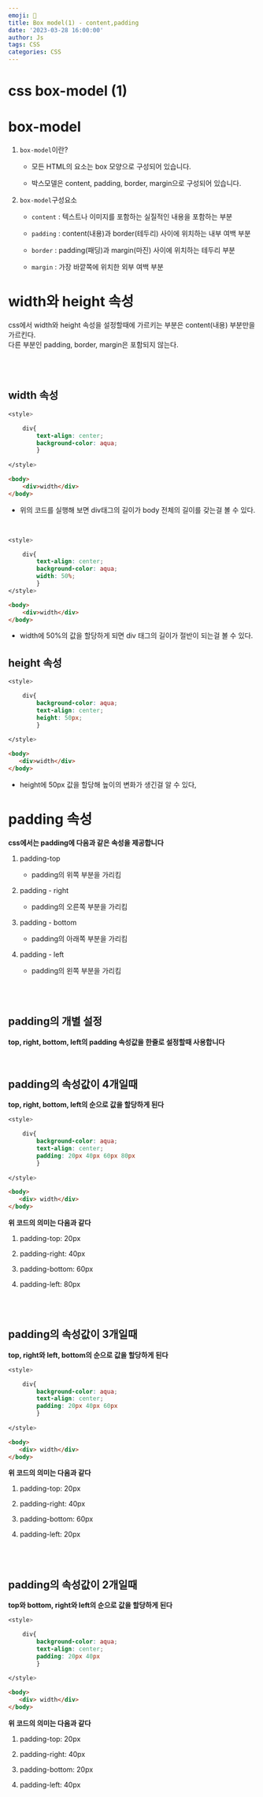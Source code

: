```yaml
---
emoji: 🧢
title: Box model(1) - content,padding
date: '2023-03-28 16:00:00'
author: Js 
tags: CSS 
categories: CSS  
---
```


# css box-model (1)

# box-model 

1. `box-model`이란?    
    + 모든 HTML의 요소는 box 모양으로 구성되어 있습니다. 
    
    + 박스모델은 content, padding, border, margin으로 구성되어 있습니다.

2. `box-model`구성요소 
    
    + `content` : 텍스트나 이미지를 포함하는 실질적인 내용을 포함하는 부분 
    
    + `padding` : content(내용)과 border(테두리) 사이에 위치하는 내부 여백 부분 
    
    + `border` : padding(패딩)과 margin(마진) 사이에 위치하는 테두리 부분 
    
    + `margin` : 가장 바깥쪽에 위치한 외부 여백 부분 

# width와 height 속성 

css에서 width와 height 속성을 설정할때에 가르키는 부분은 content(내용) 부분만을 가르킨다.    
다른 부분인 padding, border, margin은 포함되지 않는다. 

<br>
<br>

## width 속성 


```css
<style>

    div{
        text-align: center;
        background-color: aqua;
        }
    
</style>
```
```html
<body>
    <div>width</div>
</body>

```

+ 위의 코드를 실행해 보면 div태그의 길이가 body 전체의 길이를 갖는걸 볼 수 있다.

<br>

```css
<style>

    div{
        text-align: center;
        background-color: aqua;
        width: 50%;
        }
</style>
```
```html
<body>
    <div>width</div>
</body>

```

+ width에 50%의 값을 할당하게 되면 div 태그의 길이가 절반이 되는걸 볼 수 있다. 


## height 속성 


```css
<style>

    div{
        background-color: aqua;
        text-align: center;
        height: 50px;
        }
        
</style>
```
```html
<body>
   <div>width</div>
</body>

```

+ height에 50px 값을 할당해 높이의 변화가 생긴걸 알 수 있다, 


# padding 속성 

**css에서는 padding에 다음과 같은 속성을 제공합니다**   

1. padding-top 
    + padding의 위쪽 부분을 가리킴    

2. padding - right
    + padding의 오른쪽 부분을 가리킴    

3. padding - bottom 
    + padding의 아래쪽 부분을 가리킴    

4. padding - left
    + padding의 왼쪽 부분을 가리킴     

<br>
<br>

## padding의 개별 설정

**top, right, bottom, left의 padding 속성값을 한줄로 설정할때 사용합니다** 

<br>


## padding의 속성값이 4개일때 

**top, right, bottom, left의 순으로 값을 할당하게 된다**



```css
<style>

    div{
        background-color: aqua;
        text-align: center;
        padding: 20px 40px 60px 80px
        }
    
</style>
```
```html    
<body>
   <div> width</div>
</body>

```

**위 코드의 의미는 다음과 같다**

1. padding-top: 20px  

2. padding-right: 40px 

3. padding-bottom: 60px

4. padding-left: 80px  

<br>
<br> 

## padding의 속성값이 3개일때 

**top, right와 left, bottom의 순으로 값을 할당하게 된다**


```css
<style>

    div{
        background-color: aqua;
        text-align: center;
        padding: 20px 40px 60px
        }
    
</style>
```
```html    
<body>
   <div> width</div>
</body>

```

**위 코드의 의미는 다음과 같다**

1. padding-top: 20px  

2. padding-right: 40px 

3. padding-bottom: 60px

4. padding-left: 20px  

<br>
<br> 

## padding의 속성값이 2개일때 

**top와 bottom, right와 left의 순으로 값을 할당하게 된다**


```css
<style>

    div{
        background-color: aqua;
        text-align: center;
        padding: 20px 40px
        }
    
</style>
```
```html
<body>
   <div> width</div>
</body>

```

**위 코드의 의미는 다음과 같다**

1. padding-top: 20px  

2. padding-right: 40px 

3. padding-bottom: 20px

4. padding-left: 40px  

```toc

```
